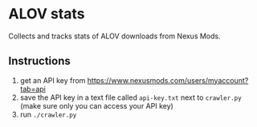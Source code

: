 # ALOV stats

Collects and tracks stats of ALOV downloads from Nexus Mods.

## Instructions

1. get an API key from https://www.nexusmods.com/users/myaccount?tab=api
2. save the API key in a text file called `api-key.txt` next to `crawler.py` (make sure only you can access your API key)
3. run `./crawler.py`

